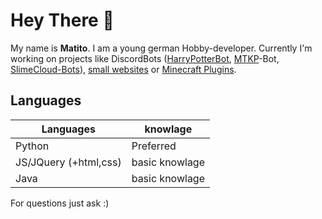 # Hey There 👋

My name is **Matito**. I am a young german Hobby-developer.
Currently I'm working on projects like DiscordBots ([HarryPotterBot](https://hpb.matito.dev), [MTKP](https://www.mtkp-project.de)-Bot, [SlimeCloud-Bots](https://github.com/orgs/SlimeCloud/repositories)), [small websites](https://matito.dev) or [Minecraft Plugins](https://github.com/MatitoDA/TikTakToe).


## Languages

|Languages|knowlage|
| -- | -- |
|Python|Preferred|
|JS/JQuery (+html,css)|basic knowlage|
|Java|basic knowlage

For questions just ask :)
